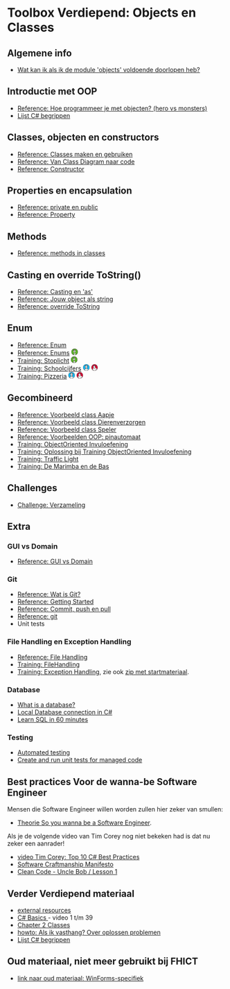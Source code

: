# Toolbox Verdiepend: Objects en Classes

## Algemene info

+ [Wat kan ik als ik de module 'objects' voldoende doorlopen heb?](resultaatformulier)


## Introductie met OOP

+ [Reference: Hoe programmeer je met objecten? (hero vs monsters)](tutorial_Class)
+ [Lijst C# begrippen](https://www.homeandlearn.co.uk/csharp/csharp.html)

## Classes, objecten en constructors

+ [Reference: Classes maken en gebruiken](theorie_zelf-classes-maken.md)
+ [Reference: Van Class Diagram naar code](theorie_ClassDiagram)
+ [Reference: Constructor](theorie_Constructors)

## Properties en encapsulation

+ [Reference: private en public](theorie_PrivatePublic)
+ [Reference: Property](theorie_Property)

## Methods

+ [Reference: methods in classes](theorie_Methods)

## Casting en override ToString()

+ [Reference: Casting en 'as'](theorie_Cast)
+ [Reference: Jouw object als string](theorie_class-override_ToString)
+ [Reference: override ToString](theorie_OverrideToString)

## Enum

+ [Reference: Enum](theorie_Enum)
+ [Reference: Enums](enum/naslag_Enum) ![Bas](../personas/figures/bas-xsmall.png)
+ [Training: Stoplicht](enum/training_Stoplicht) ![Bas](../personas/figures/bas-xsmall.png)
+ [Training: Schoolcijfers](enum/training_Schoolcijfers) ![Inge](../personas/figures/inge-xsmall.png) ![Olaf](../personas/figures/olaf-xsmall.png)
+ [Training: Pizzeria](enum/training_pizzeria) ![Inge](../personas/figures/inge-xsmall.png) ![Olaf](../personas/figures/olaf-xsmall.png)


## Gecombineerd

+ [Reference: Voorbeeld class Aapje](theorie_Classes_voorbeeld_Aapje)
+ [Reference: Voorbeeld class Dierenverzorgen](theorie_Classes_voorbeeld_Dierenverzorger)
+ [Reference: Voorbeeld class Speler](theorie_Classes_voorbeeld_Speler)
+ [Reference: Voorbeelden OOP: pinautomaat](example_PinAutomaat)
+ [Training: ObjectOriented Invuloefening](exercise_ObjectOrientedOefening)
+ [Training: Oplossing bij Training ObjectOriented Invuloefening](solution_ObjectOriented) 
+ [Training: Traffic Light](training_Class_TrafficLight)
+ [Training: De Marimba en de Bas](training_Marimba_and_Bass)

## Challenges

+ [Challenge: Verzameling](challenges)

## Extra

### GUI vs Domain

+ [Reference: GUI vs Domain](theorie_GuiSeparation)

### Git

+ [Reference: Wat is Git?](https://www.youtube.com/watch?v=t7hLWkd0qok&list=PLMtxBdV6mf-4xgPCNX9EBYKSh8zg11mFY)
+ [Reference: Getting Started](https://www.youtube.com/watch?v=Fs3qpKD6GWE&list=PLMtxBdV6mf-4xgPCNX9EBYKSh8zg11mFY&index=2)
+ [Reference: Commit, push en pull]()
+ [Reference: git](https://stasemsoft.github.io/softwarematerial/docs/legacy/infoENGit.pdf)
+ Unit tests

### File Handling en Exception Handling

+ [Reference: File Handling](theorie_FileHandling)
+ [Training: FileHandling](challenges/challengeFileHandling)
+ [Training: Exception Handling](challenges/challengeExceptionHandling), zie ook
[zip met startmateriaal](challenges/challengeException-Naamgenerator.zip).

### Database

+ [What is a database?](https://www.youtube.com/watch?v=Tk1t3WKK-ZY)
+ [Local Database connection in C#](https://www.youtube.com/watch?v=t9ab9sCtskE)
+ [Learn SQL in 60 minutes](https://www.youtube.com/watch?v=p3qvj9hO_Bo)

### Testing

+ [Automated testing](https://www.youtube.com/watch?v=HYrXogLj7vg)
+ [Create and run unit tests for managed code](https://docs.microsoft.com/en-us/visualstudio/test/walkthrough-creating-and-running-unit-tests-for-managed-code?view=vs-2022)




## Best practices Voor de wanna-be Software Engineer

Mensen die Software Engineer willen worden zullen hier zeker van smullen:

+ [Theorie So you wanna be a Software Engineer](theorie_AdvancedSoftwareEngineering).

Als je de volgende video van Tim Corey nog niet bekeken had is dat nu zeker een aanrader!

+ [video Tim Corey: Top 10 C# Best Practices](https://www.youtube.com/watch?v=-9b8NRqjUFM)
+ [Software Craftmanship Manifesto](http://manifesto.softwarecraftsmanship.org/)
+ [Clean Code - Uncle Bob / Lesson 1](https://www.youtube.com/watch?v=7EmboKQH8lM)


## Verder Verdiepend materiaal

+ [external resources](https://stasemsoft.github.io/softwarematerial/docs/process/infoExternalResources)
+ [C# Basics ](https://www.youtube.com/playlist?list=PLYMOUCVo86jGzNXPgyKB-B1IvE1LoXKi6) - video 1 t/m 39  
+ [Chapter 2 Classes](https://git.fhict.nl/I872272/ProgrammingChallenges/blob/master/Documentation/OOP.pdf)  
+ [howto: Als ik vasthang? Over oplossen problemen](https://stasemsoft.github.io/softwarematerial/docs/process/knowProgrammerSearchScheme)
+ [Lijst C# begrippen](https://www.homeandlearn.co.uk/csharp/csharp.html)



## Oud materiaal, niet meer gebruikt bij FHICT

+ [link naar oud materiaal: WinForms-specifiek](winforms/winforms-specific)
